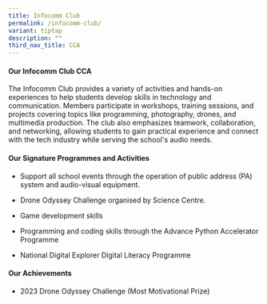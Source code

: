 ```yaml
---
title: Infocomm Club
permalink: /infocomm-club/
variant: tiptap
description: ""
third_nav_title: CCA
---
```

<h4><strong>Our Infocomm Club CCA</strong></h4>
<p>The Infocomm Club provides a variety of activities and hands-on experiences
to help students develop skills in technology and communication. Members
participate in workshops, training sessions, and projects covering topics
like programming, photography, drones, and multimedia production. The club
also emphasizes teamwork, collaboration, and networking, allowing students
to gain practical experience and connect with the tech industry while serving
the school's audio needs.</p>
<h4><strong>Our Signature Programmes and Activities</strong></h4>
<ul data-tight="true" class="tight">
<li>
<p>Support all school events through the operation of public address (PA)
system and audio-visual equipment.</p>
</li>
<li>
<p>Drone Odyssey Challenge organised by Science Centre.</p>
</li>
<li>
<p>Game development skills</p>
</li>
<li>
<p>Programming and coding skills through the Advance Python Accelerator Programme</p>
</li>
<li>
<p>National Digital Explorer Digital Literacy Programme</p>
</li>
</ul>
<h4><strong>Our Achievements</strong></h4>
<ul data-tight="true" class="tight">
<li>
<p>2023 Drone Odyssey Challenge (Most Motivational Prize)</p>
</li>
</ul>
<p></p>